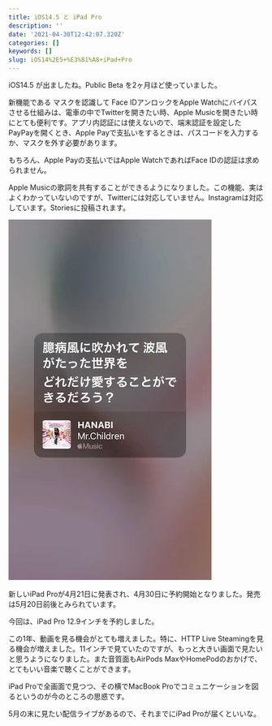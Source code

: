 ```yaml
---
title: iOS14.5 と iPad Pro
description: ''
date: '2021-04-30T12:42:07.320Z'
categories: []
keywords: []
slug: iOS14%2E5+%E3%81%A8+iPad+Pro
---
```

iOS14.5 が出ましたね。Public Beta を2ヶ月ほど使っていました。

新機能である マスクを認識して Face IDアンロックをApple Watchにバイパスさせる仕組みは、電車の中でTwitterを開きたい時、Apple Musicを開きたい時にとても便利です。アプリ内認証には使えないので、端末認証を設定したPayPayを開くとき、Apple Payで支払いをするときは、パスコードを入力するか、マスクを外す必要があります。

もちろん、Apple Payの支払いではApple WatchであればFace IDの認証は求められません。

Apple Musicの歌詞を共有することができるようになりました。この機能、実はよくわかっていないのですが、Twitterには対応していません。Instagramは対応しています。Storiesに投稿されます。

![](1__BgaMkm1bFz8__7AuWS4ngsQ.png)

新しいiPad Proが4月21日に発表され、4月30日に予約開始となりました。発売は5月20日前後とみられています。

今回は、iPad Pro 12.9インチを予約しました。

この1年、動画を見る機会がとても増えました。特に、HTTP Live Steamingを見る機会が増えました。11インチで見ていたのですが、もっと大きい画面で見たいと思うようになりました。また音質面もAirPods MaxやHomePodのおかげで、とてもいい音楽で聴くことができます。

iPad Proで全画面で見つつ、その横でMacBook Proでコミュニケーションを図るというのが今のところの思惑です。

5月の末に見たい配信ライブがあるので、それまでにiPad Proが届くといいな。